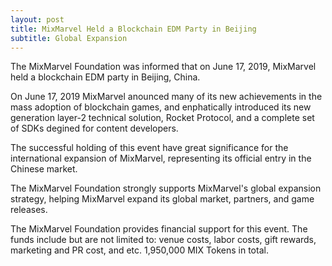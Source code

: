 ```yaml
---
layout: post
title: MixMarvel Held a Blockchain EDM Party in Beijing
subtitle: Global Expansion
---
```


The MixMarvel Foundation was informed that on June 17, 2019, MixMarvel held a blockchain EDM party in Beijing, China. 

On June 17, 2019 MixMarvel anounced many of its new achievements in the mass adoption of blockchain games, and enphatically introduced its new generation layer-2 technical solution, Rocket Protocol, and a complete set of SDKs degined for content developers. 

The successful holding of this event have great significance for the international expansion of MixMarvel, representing its official entry in the Chinese market. 

The MixMarvel Foundation strongly supports MixMarvel's global expansion strategy, helping MixMarvel expand its global market, partners, and game releases. 

The MixMarvel Foundation provides financial support for this event. The funds include but are not limited to: venue costs, labor costs, gift rewards, marketing and PR cost, and etc. 1,950,000 MIX Tokens in total. 


